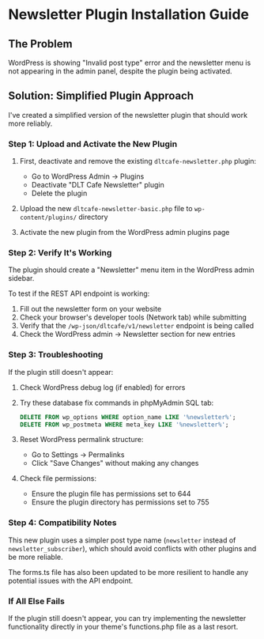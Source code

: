 # Newsletter Plugin Installation Guide

## The Problem
WordPress is showing "Invalid post type" error and the newsletter menu is not appearing in the admin panel, despite the plugin being activated.

## Solution: Simplified Plugin Approach

I've created a simplified version of the newsletter plugin that should work more reliably.

### Step 1: Upload and Activate the New Plugin

1. First, deactivate and remove the existing `dltcafe-newsletter.php` plugin:
   - Go to WordPress Admin -> Plugins
   - Deactivate "DLT Cafe Newsletter" plugin
   - Delete the plugin

2. Upload the new `dltcafe-newsletter-basic.php` file to `wp-content/plugins/` directory

3. Activate the new plugin from the WordPress admin plugins page

### Step 2: Verify It's Working

The plugin should create a "Newsletter" menu item in the WordPress admin sidebar.

To test if the REST API endpoint is working:
1. Fill out the newsletter form on your website
2. Check your browser's developer tools (Network tab) while submitting
3. Verify that the `/wp-json/dltcafe/v1/newsletter` endpoint is being called
4. Check the WordPress admin -> Newsletter section for new entries

### Step 3: Troubleshooting

If the plugin still doesn't appear:

1. Check WordPress debug log (if enabled) for errors
2. Try these database fix commands in phpMyAdmin SQL tab:
   ```sql
   DELETE FROM wp_options WHERE option_name LIKE '%newsletter%';
   DELETE FROM wp_postmeta WHERE meta_key LIKE '%newsletter%';
   ```

3. Reset WordPress permalink structure:
   - Go to Settings -> Permalinks 
   - Click "Save Changes" without making any changes

4. Check file permissions:
   - Ensure the plugin file has permissions set to 644
   - Ensure the plugin directory has permissions set to 755

### Step 4: Compatibility Notes

This new plugin uses a simpler post type name (`newsletter` instead of `newsletter_subscriber`), which should avoid conflicts with other plugins and be more reliable.

The forms.ts file has also been updated to be more resilient to handle any potential issues with the API endpoint.

### If All Else Fails

If the plugin still doesn't appear, you can try implementing the newsletter functionality directly in your theme's functions.php file as a last resort. 